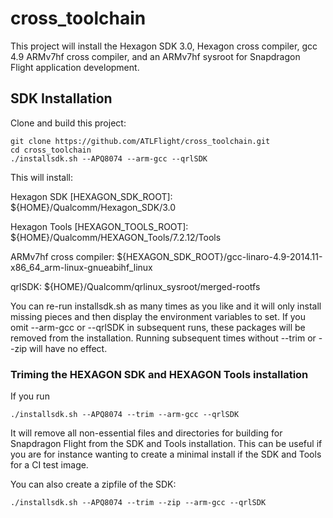 # cross_toolchain

This project will install the Hexagon SDK 3.0, Hexagon cross compiler, gcc 4.9 ARMv7hf cross compiler, and an ARMv7hf sysroot for Snapdragon Flight application development.

## SDK Installation

Clone and build this project:
```
git clone https://github.com/ATLFlight/cross_toolchain.git
cd cross_toolchain
./installsdk.sh --APQ8074 --arm-gcc --qrlSDK
```

This will install:

Hexagon SDK [HEXAGON_SDK_ROOT]: ${HOME}/Qualcomm/Hexagon_SDK/3.0

Hexagon Tools [HEXAGON_TOOLS_ROOT]: ${HOME}/Qualcomm/HEXAGON_Tools/7.2.12/Tools

ARMv7hf cross compiler: ${HEXAGON_SDK_ROOT}/gcc-linaro-4.9-2014.11-x86_64_arm-linux-gnueabihf_linux

qrlSDK: ${HOME}/Qualcomm/qrlinux_sysroot/merged-rootfs

You can re-run installsdk.sh as many times as you like and it will only install missing pieces and then display the environment variables to set.
If you omit --arm-gcc or --qrlSDK in subsequent runs, these packages will be removed from the installation. Running subsequent times without
--trim or --zip will have no effect.

### Triming the HEXAGON SDK and HEXAGON Tools installation

If you run
```
./installsdk.sh --APQ8074 --trim --arm-gcc --qrlSDK
```

It will remove all non-essential files and directories for building for Snapdragon Flight from the SDK and Tools installation.
This can be useful if you are for instance wanting to create a minimal install if the SDK and Tools for a CI test image.

You can also create a zipfile of the SDK:
```
./installsdk.sh --APQ8074 --trim --zip --arm-gcc --qrlSDK
```

